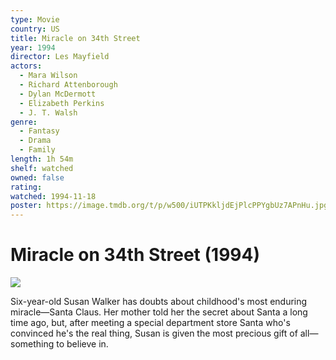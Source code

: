 ```yaml
---
type: Movie
country: US
title: Miracle on 34th Street
year: 1994
director: Les Mayfield
actors:
  - Mara Wilson
  - Richard Attenborough
  - Dylan McDermott
  - Elizabeth Perkins
  - J. T. Walsh
genre:
  - Fantasy
  - Drama
  - Family
length: 1h 54m
shelf: watched
owned: false
rating:
watched: 1994-11-18
poster: https://image.tmdb.org/t/p/w500/iUTPKkljdEjPlcPPYgbUz7APnHu.jpg
---
```


# Miracle on 34th Street (1994)

![](https://image.tmdb.org/t/p/w500/iUTPKkljdEjPlcPPYgbUz7APnHu.jpg)

Six-year-old Susan Walker has doubts about childhood's most enduring miracle—Santa Claus. Her mother told her the secret about Santa a long time ago, but, after meeting a special department store Santa who's convinced he's the real thing, Susan is given the most precious gift of all—something to believe in.